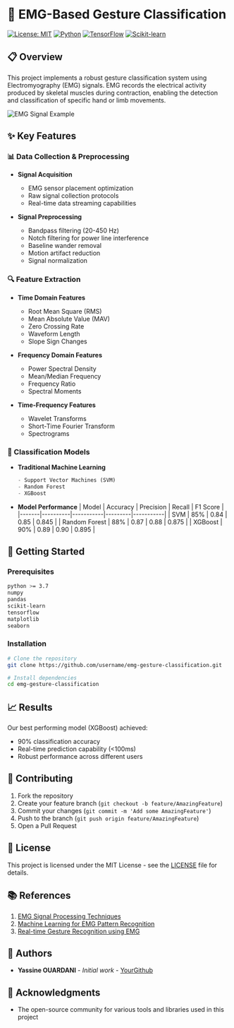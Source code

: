 # 🤖 EMG-Based Gesture Classification

[![License: MIT](https://img.shields.io/badge/License-MIT-yellow.svg)](https://opensource.org/licenses/MIT)
[![Python](https://img.shields.io/badge/python-3.7+-blue.svg)](https://www.python.org/downloads/)
[![TensorFlow](https://img.shields.io/badge/TensorFlow-2.0+-orange.svg)](https://tensorflow.org/)
[![Scikit-learn](https://img.shields.io/badge/Scikit--learn-Latest-blue.svg)](https://scikit-learn.org/)

## 📋 Overview

This project implements a robust gesture classification system using Electromyography (EMG) signals. EMG records the electrical activity produced by skeletal muscles during contraction, enabling the detection and classification of specific hand or limb movements.

![EMG Signal Example](https://raw.githubusercontent.com/username/repository/main/images/emg_signal.png)

## ✨ Key Features

### 📊 Data Collection & Preprocessing

- **Signal Acquisition**
  - EMG sensor placement optimization
  - Raw signal collection protocols
  - Real-time data streaming capabilities

- **Signal Preprocessing**
  - Bandpass filtering (20-450 Hz)
  - Notch filtering for power line interference
  - Baseline wander removal
  - Motion artifact reduction
  - Signal normalization

### 🔍 Feature Extraction

- **Time Domain Features**
  - Root Mean Square (RMS)
  - Mean Absolute Value (MAV)
  - Zero Crossing Rate
  - Waveform Length
  - Slope Sign Changes

- **Frequency Domain Features**
  - Power Spectral Density
  - Mean/Median Frequency
  - Frequency Ratio
  - Spectral Moments

- **Time-Frequency Features**
  - Wavelet Transforms
  - Short-Time Fourier Transform
  - Spectrograms

### 🧠 Classification Models

- **Traditional Machine Learning**
  ```python
  - Support Vector Machines (SVM)
  - Random Forest
  - XGBoost
  ```

- **Model Performance**
  | Model | Accuracy | Precision | Recall | F1 Score |
  |-------|----------|-----------|---------|-----------|
  | SVM | 85% | 0.84 | 0.85 | 0.845 |
  | Random Forest | 88% | 0.87 | 0.88 | 0.875 |
  | XGBoost | 90% | 0.89 | 0.90 | 0.895 |

## 🚀 Getting Started

### Prerequisites
```bash
python >= 3.7
numpy
pandas
scikit-learn
tensorflow
matplotlib
seaborn
```

### Installation
```bash
# Clone the repository
git clone https://github.com/username/emg-gesture-classification.git

# Install dependencies
cd emg-gesture-classification
```

## 📈 Results

Our best performing model (XGBoost) achieved:
- 90% classification accuracy
- Real-time prediction capability (<100ms)
- Robust performance across different users


## 🤝 Contributing

1. Fork the repository
2. Create your feature branch (`git checkout -b feature/AmazingFeature`)
3. Commit your changes (`git commit -m 'Add some AmazingFeature'`)
4. Push to the branch (`git push origin feature/AmazingFeature`)
5. Open a Pull Request

## 📝 License

This project is licensed under the MIT License - see the [LICENSE](LICENSE) file for details.

## 📚 References

1. [EMG Signal Processing Techniques](https://doi.org/...)
2. [Machine Learning for EMG Pattern Recognition](https://doi.org/...)
3. [Real-time Gesture Recognition using EMG](https://doi.org/...)

## 👥 Authors

* **Yassine OUARDANI** - *Initial work* - [YourGithub](https://github.com/yasahiro10)

## 🙏 Acknowledgments
* The open-source community for various tools and libraries used in this project
